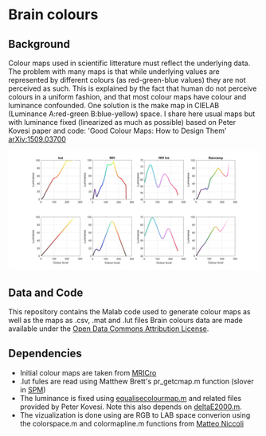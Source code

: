 # Brain colours

## Background

Colour maps used in scientific litterature must reflect the underlying data. The problem with many maps is that while underlying values are represented by different colours (as red-green-blue values) they are not perceived as such. This is explained by the fact that human do not perceive colours in a uniform fashion, and that most colour maps have colour and luminance confounded. One solution is the make map in CIELAB (Luminance A:red-green B:blue-yellow) space. I share here usual maps but with luminance fixed (linearized as much as possible) based on Peter Kovesi paper and code: 'Good Colour Maps: How to Design Them' [arXiv:1509.03700](https://arxiv.org/abs/1509.03700)

![alt text](https://github.com/CPernet/brain_colours/blob/master/examples.jpg)

## Data and Code

This repository contains the Malab code used to generate colour maps as well as the maps as .csv, .mat and .lut files
Brain colours data are made available under the [Open Data Commons Attribution License](http://opendatacommons.org/licenses/by/1.0).

## Dependencies

- Initial colour maps are taken from [MRICro](https://www.nitrc.org/projects/mricron)
- .lut fules are read using Matthew Brett's pr_getcmap.m function (slover in [SPM](https://www.fil.ion.ucl.ac.uk/spm/))
- The luminance is fixed using [equalisecolourmap.m](https://www.peterkovesi.com/matlabfns/index.html#colour) and related files provided by Peter Kovesi. Note this also depends on [deltaE2000.m](http://www2.ece.rochester.edu/~gsharma/ciede2000/).
- The vizualization is done using are RGB to LAB space converion using the colorspace.m and colormapline.m functions from [Matteo Niccoli](https://mycarta.wordpress.com/2012/05/12/the-rainbow-is-dead-long-live-the-rainbow-part-1/)

